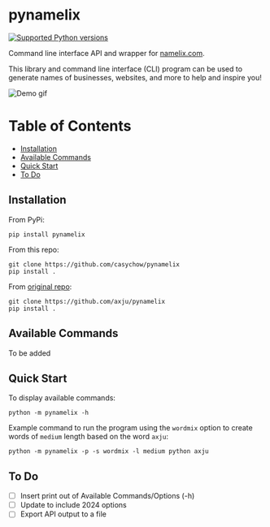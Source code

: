 # pynamelix

[![Supported Python versions](https://img.shields.io/pypi/pyversions/pynamelix)](https://pypi.org/project/pynamelix/)

Command line interface API and wrapper for [namelix.com](https://namelix.com).

This library and command line interface (CLI) program can be used to generate names of businesses, websites, and more to help and inspire you!

![Demo gif](https://github.com/casychow/pynamelix/blob/master/ext/demo.gif)

# Table of Contents
- [Installation](#installation)
- [Available Commands](#available-commands)
- [Quick Start](#quick-start)
- [To Do](#to-do)

## Installation
From PyPi:
```
pip install pynamelix
```

From this repo:
```
git clone https://github.com/casychow/pynamelix
pip install .
```

From [original repo](https://github.com/axju/pynamelix):
```
git clone https://github.com/axju/pynamelix
pip install .
```

## Available Commands
To be added

[comment]: <> (Name styles: auto, brandable names, evocative, short phrase, compound words, alternate spelling, non-english words, real wors)

[comment]: <> (randomness: low, medium, high)

## Quick Start
To display available commands:
```
python -m pynamelix -h
```

Example command to run the program using the `wordmix` option to create words of `medium` length based on the word `axju`:
```
python -m pynamelix -p -s wordmix -l medium python axju
```

## To Do
- [ ] Insert print out of Available Commands/Options (-h)
- [ ] Update to include 2024 options
- [ ] Export API output to a file

[comment]: <> ()
